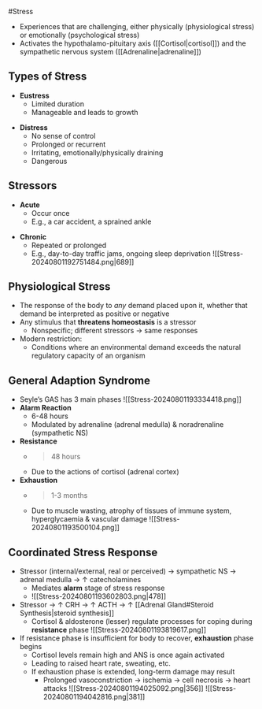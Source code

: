 #Stress 

- Experiences that are challenging, either physically (physiological stress) or emotionally (psychological stress)
- Activates the hypothalamo-pituitary axis ([[Cortisol|cortisol]]) and the sympathetic nervous system ([[Adrenaline|adrenaline]])
## Types of Stress
* **Eustress**
	- Limited duration 
	- Manageable and leads to growth
- **Distress**
	- No sense of control
	- Prolonged or recurrent
	- Irritating, emotionally/physically draining
	- Dangerous
## Stressors
* **Acute**
	- Occur once
	- E.g., a car accident, a sprained ankle
- **Chronic**
	- Repeated or prolonged
	- E.g., day-to-day traffic jams, ongoing sleep deprivation
![[Stress-20240801192751484.png|689]]
## Physiological Stress
- The response of the body to *any* demand placed upon it, whether that demand be interpreted as positive or negative
- Any stimulus that **threatens homeostasis** is a stressor
	- Nonspecific; different stressors → same responses
- Modern restriction:
	- Conditions where an environmental demand exceeds the natural regulatory capacity of an organism
## General Adaption Syndrome
- Seyle’s GAS has 3 main phases
![[Stress-20240801193334418.png]]
- **Alarm Reaction**
	- 6-48 hours
	- Modulated by adrenaline (adrenal medulla) & noradrenaline (sympathetic NS)
- **Resistance**
	- >48 hours
	- Due to the actions of cortisol (adrenal cortex)
- **Exhaustion**
	- >1-3 months
	- Due to muscle wasting, atrophy of tissues of immune system, hyperglycaemia & vascular damage
![[Stress-20240801193500104.png]]
## Coordinated Stress Response
- Stressor (internal/external, real or perceived) → sympathetic NS → adrenal medulla → $\uparrow$ catecholamines
	- Mediates **alarm** stage of stress response
	- ![[Stress-20240801193602803.png|478]]
- Stressor → $\uparrow$ CRH → $\uparrow$ ACTH → $\uparrow$ [[Adrenal Gland#Steroid Synthesis|steroid synthesis]]
	- Cortisol & aldosterone (lesser) regulate processes for coping during **resistance** phase 
		![[Stress-20240801193819617.png]]
- If resistance phase is insufficient for body to recover, **exhaustion** phase begins
	- Cortisol levels remain high and ANS is once again activated
	- Leading to raised heart rate, sweating, etc.
	- If exhaustion phase is extended, long-term damage may result
		- Prolonged vasoconstriction → ischemia → cell necrosis → heart attacks
		![[Stress-20240801194025092.png|356]]
		![[Stress-20240801194042816.png|381]]